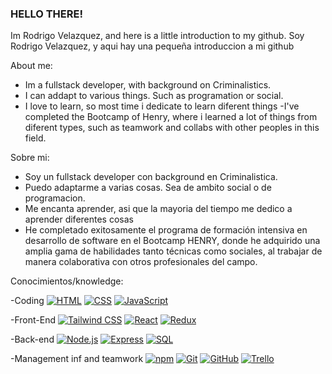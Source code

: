 ### HELLO THERE!
Im Rodrigo Velazquez, and here is a little introduction to my github.
Soy Rodrigo Velazquez, y aqui hay una pequeña introduccion a mi github

About me:
- Im a fullstack developer, with background on Criminalistics.
- I can addapt to various things. Such as programation or social.
- I love to learn, so most time i dedicate to learn diferent things
-I've completed the Bootcamp of Henry, where i learned a lot of things from diferent types, such as teamwork and collabs with other peoples in this field.

Sobre mi:
- Soy un fullstack developer con background en Criminalistica.
- Puedo adaptarme a varias cosas. Sea de ambito social o de programacion.
- Me encanta aprender, asi que la mayoria del tiempo me dedico a aprender diferentes cosas
- He completado exitosamente el programa de formación intensiva en desarrollo de software en el Bootcamp HENRY, donde he adquirido una amplia gama de habilidades tanto técnicas como sociales, al trabajar de manera colaborativa con otros profesionales del campo.

Conocimientos/knowledge:

-Coding 
[![HTML](https://img.shields.io/badge/-HTML-orange?style=flat-square)](https://es.wikipedia.org/wiki/HTML)  [![CSS](https://img.shields.io/badge/-CSS-blue?style=flat-square&logo=css3)](https://developer.mozilla.org/docs/Web/CSS)  [![JavaScript](https://img.shields.io/badge/-JavaScript-yellow?style=flat-square&logo=javascript)](https://developer.mozilla.org/docs/Web/JavaScript)

-Front-End 
[![Tailwind CSS](https://img.shields.io/badge/-Tailwind_CSS-blueviolet?style=flat-square)](https://tailwindcss.com/)  [![React](https://img.shields.io/badge/-React-blue?style=flat-square&logo=react)](https://reactjs.org/)  [![Redux](https://img.shields.io/badge/-Redux-purple?style=flat-square&logo=redux)](https://redux.js.org/)

-Back-end 
[![Node.js](https://img.shields.io/badge/-Node.js-green?style=flat-square&logo=node.js)](https://nodejs.org/) [![Express](https://img.shields.io/badge/-Express-black?style=flat-square&logo=express)](https://expressjs.com/) [![SQL](https://img.shields.io/badge/-SQL-blue?style=flat-square&logo=sql)](https://en.wikipedia.org/wiki/SQL)

-Management inf and teamwork 
[![npm](https://img.shields.io/badge/-npm-red?style=flat-square&logo=npm)](https://www.npmjs.com/)
[![Git](https://img.shields.io/badge/-Git-black?style=flat-square&logo=git)](https://git-scm.com/)
[![GitHub](https://img.shields.io/badge/-GitHub-black?style=flat-square&logo=github)](https://github.com/) 
[![Trello](https://img.shields.io/badge/-Trello-blue?style=flat-square&logo=trello)](https://trello.com/)




